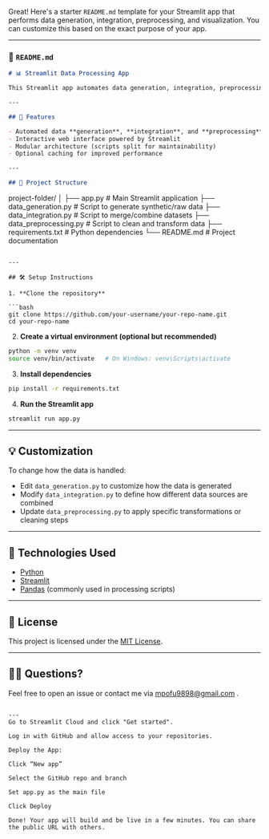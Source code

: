 Great! Here's a starter `README.md` template for your Streamlit app that performs data generation, integration, preprocessing, and visualization. You can customize this based on the exact purpose of your app.

---

### 📄 `README.md`

```markdown
# 📊 Streamlit Data Processing App

This Streamlit app automates data generation, integration, preprocessing, and visualization in one seamless flow. It is designed for users who want to explore and interact with processed datasets through a simple web interface.

---

## 🚀 Features

- Automated data **generation**, **integration**, and **preprocessing**
- Interactive web interface powered by Streamlit
- Modular architecture (scripts split for maintainability)
- Optional caching for improved performance

---

## 📁 Project Structure

```

project-folder/
│
├── app.py                      # Main Streamlit application
├── data\_generation.py         # Script to generate synthetic/raw data
├── data\_integration.py        # Script to merge/combine datasets
├── data\_preprocessing.py      # Script to clean and transform data
├── requirements.txt           # Python dependencies
└── README.md                  # Project documentation

````

---

## 🛠️ Setup Instructions

1. **Clone the repository**

```bash
git clone https://github.com/your-username/your-repo-name.git
cd your-repo-name
````

2. **Create a virtual environment (optional but recommended)**

```bash
python -m venv venv
source venv/bin/activate   # On Windows: venv\Scripts\activate
```

3. **Install dependencies**

```bash
pip install -r requirements.txt
```

4. **Run the Streamlit app**

```bash
streamlit run app.py
```

---

## 💡 Customization

To change how the data is handled:

* Edit `data_generation.py` to customize how the data is generated
* Modify `data_integration.py` to define how different data sources are combined
* Update `data_preprocessing.py` to apply specific transformations or cleaning steps

---

## 🧠 Technologies Used

* [Python](https://www.python.org/)
* [Streamlit](https://streamlit.io/)
* [Pandas](https://pandas.pydata.org/) (commonly used in processing scripts)

---

## 📝 License

This project is licensed under the [MIT License](LICENSE).

---

## 🙋‍♀️ Questions?

Feel free to open an issue or contact me via mpofu9898@gmail.com .

```

---
Go to Streamlit Cloud and click "Get started".

Log in with GitHub and allow access to your repositories.

Deploy the App:

Click “New app”

Select the GitHub repo and branch

Set app.py as the main file

Click Deploy

Done! Your app will build and be live in a few minutes. You can share the public URL with others.

```
